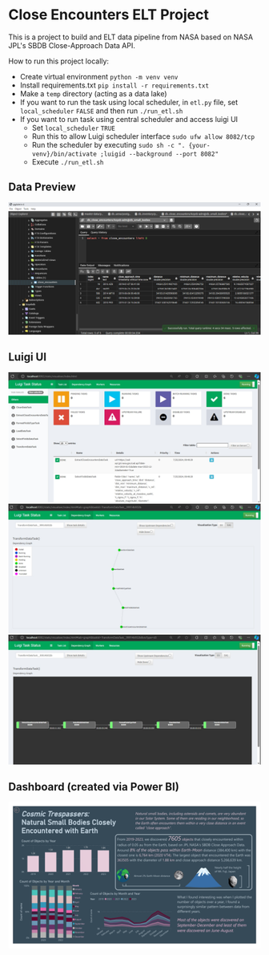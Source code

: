 # Close Encounters ELT Project

This is a project to build and ELT data pipeline from NASA based on NASA JPL's SBDB Close-Approach Data API.

How to run this project locally:
- Create virtual environment `python -m venv venv`
- Install requirements.txt `pip install -r requirements.txt`
- Make a `temp` directory (acting as a data lake)
- If you want to run the task using local scheduler, in `etl.py` file, set `local_scheduler` `FALSE` and then run `./run_etl.sh`
- If you want to run task using central scheduler and access luigi UI
    - Set `local_scheduler` `TRUE`
    - Run this to allow Luigi scheduler interface `sudo ufw allow 8082/tcp`
    - Run the scheduler by executing `sudo sh -c ". {your-venv}/bin/activate ;luigid --background --port 8082"`
    - Execute `./run_etl.sh`

## Data Preview
![Preview Data Captured via PgAdmin](/pgadmin-screenshot-1721875797027.png)

## Luigi UI
![Luigi UI - 1](/luigiui-screenshot-1721875797024.png)
![Luigi UI - 2](/luigiui-screenshot-1721875797025.png)
![Luigi UI - 3](/luigiui-screenshot-1721875797026.png)

## Dashboard (created via Power BI)
![Dashboard created via Power BI](/close-encounters-2-1.png)